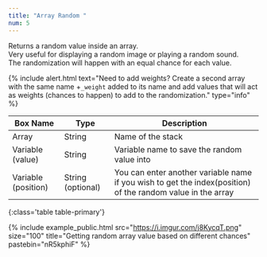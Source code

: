 ```yaml
---
title: "Array Random "
num: 5
---
```


Returns a random value inside an array.\
Very useful for displaying a random image or playing a random sound.\
The randomization will happen with an equal chance for each value.

{% include alert.html text="Need to add weights? Create a second array with the same name +<code>_weight</code> added to its name and add values that will act as weights (chances to happen) to add to the randomization." type="info" %} 


| Box Name | Type | Description | 
|-------|--------|--------
|Array	|String	| Name of the stack
| Variable (value) | String | Variable name to save the random value into|
| Variable (position) |	String (optional) |	You can enter another variable name if you wish to get the index(position) of the random value in the array
{:class='table table-primary'}

{% include example_public.html src="https://i.imgur.com/j8KycqT.png" size="100" title="Getting random array value based on different chances" pastebin="nR5kphiF" %} 








